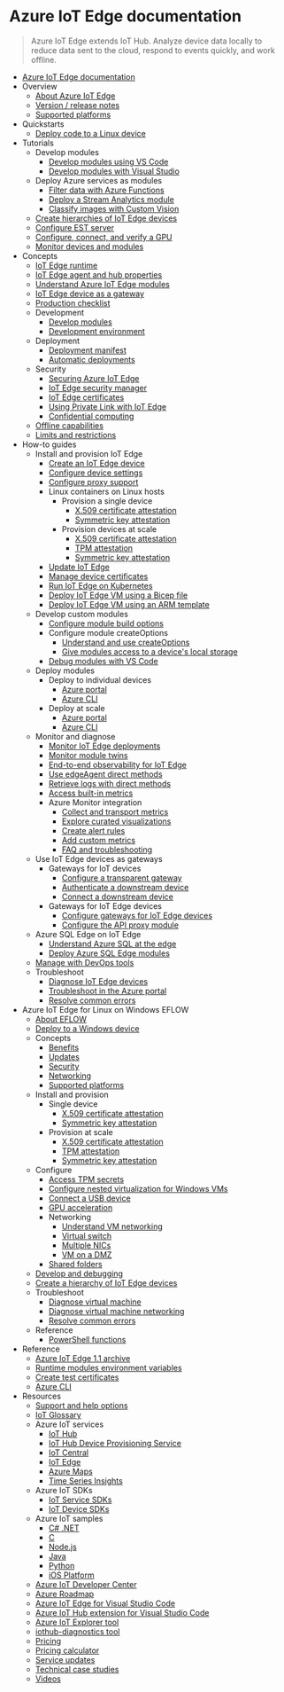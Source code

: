# Azure IoT Edge documentation
> Azure IoT Edge extends IoT Hub. Analyze device data locally to reduce data sent to the cloud, respond to events quickly, and work offline.
  - [Azure IoT Edge documentation](https://learn.microsoft.com/en-us/azure/iot-edge/)
  - Overview
    - [About Azure IoT Edge](https://learn.microsoft.com/en-us/azure/iot-edge/about-iot-edge)
    - [Version / release notes](https://learn.microsoft.com/en-us/azure/iot-edge/version-history)
    - [Supported platforms](https://learn.microsoft.com/en-us/azure/iot-edge/support)
  - Quickstarts
    - [Deploy code to a Linux device](https://learn.microsoft.com/en-us/azure/iot-edge/quickstart-linux)
  - Tutorials
    - Develop modules
      - [Develop modules using VS Code](https://learn.microsoft.com/en-us/azure/iot-edge/tutorial-develop-for-linux)
      - [Develop modules with Visual Studio](https://learn.microsoft.com/en-us/azure/iot-edge/how-to-visual-studio-develop-module)
    - Deploy Azure services as modules
      - [Filter data with Azure Functions](https://learn.microsoft.com/en-us/azure/iot-edge/tutorial-deploy-function)
      - [Deploy a Stream Analytics module](https://learn.microsoft.com/en-us/azure/iot-edge/tutorial-deploy-stream-analytics)
      - [Classify images with Custom Vision](https://learn.microsoft.com/en-us/azure/iot-edge/tutorial-deploy-custom-vision)
    - [Create hierarchies of IoT Edge devices](https://learn.microsoft.com/en-us/azure/iot-edge/tutorial-nested-iot-edge)
    - [Configure EST server](https://learn.microsoft.com/en-us/azure/iot-edge/tutorial-configure-est-server)
    - [Configure, connect, and verify a GPU](https://learn.microsoft.com/en-us/azure/iot-edge/configure-connect-verify-gpu)
    - [Monitor devices and modules](https://learn.microsoft.com/en-us/azure/iot-edge/tutorial-monitor-with-workbooks)
  - Concepts
    - [IoT Edge runtime](https://learn.microsoft.com/en-us/azure/iot-edge/iot-edge-runtime)
    - [IoT Edge agent and hub properties](https://learn.microsoft.com/en-us/azure/iot-edge/module-edgeagent-edgehub)
    - [Understand Azure IoT Edge modules](https://learn.microsoft.com/en-us/azure/iot-edge/iot-edge-modules)
    - [IoT Edge device as a gateway](https://learn.microsoft.com/en-us/azure/iot-edge/iot-edge-as-gateway)
    - [Production checklist](https://learn.microsoft.com/en-us/azure/iot-edge/production-checklist)
    - Development
      - [Develop modules](https://learn.microsoft.com/en-us/azure/iot-edge/module-development)
      - [Development environment](https://learn.microsoft.com/en-us/azure/iot-edge/development-environment)
    - Deployment
      - [Deployment manifest](https://learn.microsoft.com/en-us/azure/iot-edge/module-composition)
      - [Automatic deployments](https://learn.microsoft.com/en-us/azure/iot-edge/module-deployment-monitoring)
    - Security
      - [Securing Azure IoT Edge](https://learn.microsoft.com/en-us/azure/iot-edge/security)
      - [IoT Edge security manager](https://learn.microsoft.com/en-us/azure/iot-edge/iot-edge-security-manager)
      - [IoT Edge certificates](https://learn.microsoft.com/en-us/azure/iot-edge/iot-edge-certs)
      - [Using Private Link with IoT Edge](https://learn.microsoft.com/en-us/azure/iot-edge/using-private-link)
      - [Confidential computing](https://learn.microsoft.com/en-us/azure/iot-edge/deploy-confidential-applications)
    - [Offline capabilities](https://learn.microsoft.com/en-us/azure/iot-edge/offline-capabilities)
    - [Limits and restrictions](https://learn.microsoft.com/en-us/azure/iot-edge/iot-edge-limits-and-restrictions)
  - How-to guides
    - Install and provision IoT Edge
      - [Create an IoT Edge device](https://learn.microsoft.com/en-us/azure/iot-edge/how-to-create-iot-edge-device)
      - [Configure device settings](https://learn.microsoft.com/en-us/azure/iot-edge/configure-device)
      - [Configure proxy support](https://learn.microsoft.com/en-us/azure/iot-edge/how-to-configure-proxy-support)
      - Linux containers on Linux hosts
        - Provision a single device
          - [X.509 certificate attestation](https://learn.microsoft.com/en-us/azure/iot-edge/how-to-provision-single-device-linux-x509)
          - [Symmetric key attestation](https://learn.microsoft.com/en-us/azure/iot-edge/how-to-provision-single-device-linux-symmetric)
        - Provision devices at scale
          - [X.509 certificate attestation](https://learn.microsoft.com/en-us/azure/iot-edge/how-to-provision-devices-at-scale-linux-x509)
          - [TPM attestation](https://learn.microsoft.com/en-us/azure/iot-edge/how-to-provision-devices-at-scale-linux-tpm)
          - [Symmetric key attestation](https://learn.microsoft.com/en-us/azure/iot-edge/how-to-provision-devices-at-scale-linux-symmetric)
      - [Update IoT Edge](https://learn.microsoft.com/en-us/azure/iot-edge/how-to-update-iot-edge)
      - [Manage device certificates](https://learn.microsoft.com/en-us/azure/iot-edge/how-to-manage-device-certificates)
      - [Run IoT Edge on Kubernetes](https://learn.microsoft.com/en-us/azure/iot-edge/how-to-install-iot-edge-kubernetes)
      - [Deploy IoT Edge VM using a Bicep file](https://learn.microsoft.com/en-us/azure/iot-edge/how-to-install-iot-edge-ubuntuvm-bicep)
      - [Deploy IoT Edge VM using an ARM template](https://learn.microsoft.com/en-us/azure/iot-edge/how-to-install-iot-edge-ubuntuvm)
    - Develop custom modules
      - [Configure module build options](https://learn.microsoft.com/en-us/azure/iot-edge/how-to-configure-module-build-options)
      - Configure module createOptions
        - [Understand and use createOptions](https://learn.microsoft.com/en-us/azure/iot-edge/how-to-use-create-options)
        - [Give modules access to a device's local storage](https://learn.microsoft.com/en-us/azure/iot-edge/how-to-access-host-storage-from-module)
      - [Debug modules with VS Code](https://learn.microsoft.com/en-us/azure/iot-edge/debug-module-vs-code)
    - Deploy modules
      - Deploy to individual devices
        - [Azure portal](https://learn.microsoft.com/en-us/azure/iot-edge/how-to-deploy-modules-portal)
        - [Azure CLI](https://learn.microsoft.com/en-us/azure/iot-edge/how-to-deploy-modules-cli)
      - Deploy at scale
        - [Azure portal](https://learn.microsoft.com/en-us/azure/iot-edge/how-to-deploy-at-scale)
        - [Azure CLI](https://learn.microsoft.com/en-us/azure/iot-edge/how-to-deploy-cli-at-scale)
    - Monitor and diagnose
      - [Monitor IoT Edge deployments](https://learn.microsoft.com/en-us/azure/iot-edge/how-to-monitor-iot-edge-deployments)
      - [Monitor module twins](https://learn.microsoft.com/en-us/azure/iot-edge/how-to-monitor-module-twins)
      - [End-to-end observability for IoT Edge](https://learn.microsoft.com/en-us/azure/iot-edge/how-to-observability)
      - [Use edgeAgent direct methods](https://learn.microsoft.com/en-us/azure/iot-edge/how-to-edgeagent-direct-method)
      - [Retrieve logs with direct methods](https://learn.microsoft.com/en-us/azure/iot-edge/how-to-retrieve-iot-edge-logs)
      - [Access built-in metrics](https://learn.microsoft.com/en-us/azure/iot-edge/how-to-access-built-in-metrics)
      - Azure Monitor integration
        - [Collect and transport metrics](https://learn.microsoft.com/en-us/azure/iot-edge/how-to-collect-and-transport-metrics)
        - [Explore curated visualizations](https://learn.microsoft.com/en-us/azure/iot-edge/how-to-explore-curated-visualizations)
        - [Create alert rules](https://learn.microsoft.com/en-us/azure/iot-edge/how-to-create-alerts)
        - [Add custom metrics](https://learn.microsoft.com/en-us/azure/iot-edge/how-to-add-custom-metrics)
        - [FAQ and troubleshooting](https://learn.microsoft.com/en-us/azure/iot-edge/how-to-troubleshoot-monitoring-and-faq)
    - Use IoT Edge devices as gateways
      - Gateways for IoT devices
        - [Configure a transparent gateway](https://learn.microsoft.com/en-us/azure/iot-edge/how-to-create-transparent-gateway)
        - [Authenticate a downstream device](https://learn.microsoft.com/en-us/azure/iot-edge/how-to-authenticate-downstream-device)
        - [Connect a downstream device](https://learn.microsoft.com/en-us/azure/iot-edge/how-to-connect-downstream-device)
      - Gateways for IoT Edge devices
        - [Configure gateways for IoT Edge devices](https://learn.microsoft.com/en-us/azure/iot-edge/how-to-connect-downstream-iot-edge-device)
        - [Configure the API proxy module](https://learn.microsoft.com/en-us/azure/iot-edge/how-to-configure-api-proxy-module)
    - Azure SQL Edge on IoT Edge
      - [Understand Azure SQL at the edge](https://learn.microsoft.com/en-us/azure/azure-sql-edge/overview?toc=/azure/iot-edge/toc.json&bc=/azure/iot-edge/breadcrumb/toc.json)
      - [Deploy Azure SQL Edge modules](https://learn.microsoft.com/en-us/azure/azure-sql-edge/deploy-portal?toc=/azure/iot-edge/toc.json&bc=/azure/iot-edge/breadcrumb/toc.json)
    - [Manage with DevOps tools](https://learn.microsoft.com/en-us/azure/iot-edge/how-to-continuous-integration-continuous-deployment)
    - Troubleshoot
      - [Diagnose IoT Edge devices](https://learn.microsoft.com/en-us/azure/iot-edge/troubleshoot)
      - [Troubleshoot in the Azure portal](https://learn.microsoft.com/en-us/azure/iot-edge/troubleshoot-in-portal)
      - [Resolve common errors](https://learn.microsoft.com/en-us/azure/iot-edge/troubleshoot-common-errors)
  - Azure IoT Edge for Linux on Windows EFLOW
    - [About EFLOW](https://learn.microsoft.com/en-us/azure/iot-edge/iot-edge-for-linux-on-windows)
    - [Deploy to a Windows device](https://learn.microsoft.com/en-us/azure/iot-edge/quickstart)
    - Concepts
      - [Benefits](https://learn.microsoft.com/en-us/azure/iot-edge/iot-edge-for-linux-on-windows-benefits)
      - [Updates](https://learn.microsoft.com/en-us/azure/iot-edge/iot-edge-for-linux-on-windows-updates)
      - [Security](https://learn.microsoft.com/en-us/azure/iot-edge/iot-edge-for-linux-on-windows-security)
      - [Networking](https://learn.microsoft.com/en-us/azure/iot-edge/iot-edge-for-linux-on-windows-networking)
      - [Supported platforms](https://learn.microsoft.com/en-us/azure/iot-edge/iot-edge-for-linux-on-windows-support)
    - Install and provision
      - Single device
        - [X.509 certificate attestation](https://learn.microsoft.com/en-us/azure/iot-edge/how-to-provision-single-device-linux-on-windows-x509)
        - [Symmetric key attestation](https://learn.microsoft.com/en-us/azure/iot-edge/how-to-provision-single-device-linux-on-windows-symmetric)
      - Provision at scale
        - [X.509 certificate attestation](https://learn.microsoft.com/en-us/azure/iot-edge/how-to-provision-devices-at-scale-linux-on-windows-x509)
        - [TPM attestation](https://learn.microsoft.com/en-us/azure/iot-edge/how-to-provision-devices-at-scale-linux-on-windows-tpm)
        - [Symmetric key attestation](https://learn.microsoft.com/en-us/azure/iot-edge/how-to-provision-devices-at-scale-linux-on-windows-symmetric)
    - Configure
      - [Access TPM secrets](https://learn.microsoft.com/en-us/azure/iot-edge/how-to-access-dtpm)
      - [Configure nested virtualization for Windows VMs](https://learn.microsoft.com/en-us/azure/iot-edge/nested-virtualization)
      - [Connect a USB device](https://learn.microsoft.com/en-us/azure/iot-edge/how-to-connect-usb-devices)
      - [GPU acceleration](https://learn.microsoft.com/en-us/azure/iot-edge/gpu-acceleration)
      - Networking
        - [Understand VM networking](https://learn.microsoft.com/en-us/azure/iot-edge/how-to-configure-iot-edge-for-linux-on-windows-networking)
        - [Virtual switch](https://learn.microsoft.com/en-us/azure/iot-edge/how-to-create-virtual-switch)
        - [Multiple NICs](https://learn.microsoft.com/en-us/azure/iot-edge/how-to-configure-multiple-nics)
        - [VM on a DMZ](https://learn.microsoft.com/en-us/azure/iot-edge/how-to-configure-iot-edge-for-linux-on-windows-iiot-dmz)
      - [Shared folders](https://learn.microsoft.com/en-us/azure/iot-edge/how-to-share-windows-folder-to-vm)
    - [Develop and debugging](https://learn.microsoft.com/en-us/azure/iot-edge/tutorial-develop-for-linux-on-windows)
    - [Create a hierarchy of IoT Edge devices](https://learn.microsoft.com/en-us/azure/iot-edge/tutorial-nested-iot-edge-for-linux-on-windows)
    - Troubleshoot
      - [Diagnose virtual machine](https://learn.microsoft.com/en-us/azure/iot-edge/troubleshoot-iot-edge-for-linux-on-windows)
      - [Diagnose virtual machine networking](https://learn.microsoft.com/en-us/azure/iot-edge/troubleshoot-iot-edge-for-linux-on-windows-networking)
      - [Resolve common errors](https://learn.microsoft.com/en-us/azure/iot-edge/troubleshoot-iot-edge-for-linux-on-windows-common-errors)
    - Reference
      - [PowerShell functions](https://learn.microsoft.com/en-us/azure/iot-edge/reference-iot-edge-for-linux-on-windows-functions)
  - Reference
    - [Azure IoT Edge 1.1 archive](https://learn.microsoft.com/previous-versions/azure/iot-edge)
    - [Runtime modules environment variables](https://github.com/Azure/iotedge/blob/main/doc/EnvironmentVariables)
    - [Create test certificates](https://learn.microsoft.com/en-us/azure/iot-edge/how-to-create-test-certificates)
    - [Azure CLI](https://learn.microsoft.com/cli/azure/azure-cli-reference-for-IoT)
  - Resources
    - [Support and help options](https://learn.microsoft.com/en-us/azure/iot/iot-support-help?toc=/azure/iot-edge/toc.json&bc=/azure/iot-edge/breadcrumb/toc.json)
    - [IoT Glossary](https://learn.microsoft.com/en-us/azure/iot/iot-glossary?toc=/azure/iot-edge/toc.json&bc=/azure/iot-edge/breadcrumb/toc.json)
    - Azure IoT services
      - [IoT Hub](https://learn.microsoft.com/en-us/azure/iot-hub/)
      - [IoT Hub Device Provisioning Service](https://learn.microsoft.com/en-us/azure/iot-dps/)
      - [IoT Central](https://learn.microsoft.com/en-us/azure/iot-central/)
      - [IoT Edge](https://learn.microsoft.com/en-us/azure/iot-edge/)
      - [Azure Maps](https://learn.microsoft.com/en-us/azure/azure-maps/)
      - [Time Series Insights](https://learn.microsoft.com/en-us/azure/time-series-insights/)
    - Azure IoT SDKs
      - [IoT Service SDKs](https://learn.microsoft.com/en-us/azure/iot-hub/iot-hub-devguide-sdks)
      - [IoT Device SDKs](https://learn.microsoft.com/en-us/azure/iot-hub/iot-hub-devguide-sdks)
    - Azure IoT samples
      - [C# .NET](https://github.com/Azure/azure-iot-sdk-csharp/tree/main/iothub/device/samples)
      - [C](https://github.com/Azure/azure-iot-sdk-c/tree/main/iothub_client/samples)
      - [Node.js](https://github.com/Azure/azure-iot-sdk-node/tree/main/device/samples)
      - [Java](https://github.com/Azure/azure-iot-sdk-java/tree/main/iothub/device/iot-device-samples)
      - [Python](https://github.com/Azure/azure-iot-sdk-python/tree/main/samples)
      - [iOS Platform](https://github.com/azure-samples/azure-iot-samples-ios/tree/master/)
    - [Azure IoT Developer Center](https://azure.microsoft.com/develop/iot/)
    - [Azure Roadmap](https://azure.microsoft.com/updates/?category=iot)
    - [Azure IoT Edge for Visual Studio Code](https://marketplace.visualstudio.com/items?itemName=vsciot-vscode.azure-iot-edge)
    - [Azure IoT Hub extension for Visual Studio Code](https://marketplace.visualstudio.com/items?itemName=vsciot-vscode.azure-iot-toolkit)
    - [Azure IoT Explorer tool](https://github.com/Azure/azure-iot-explorer)
    - [iothub-diagnostics tool](https://github.com/Azure/iothub-diagnostics)
    - [Pricing](https://azure.microsoft.com/pricing/details/iot-edge/)
    - [Pricing calculator](https://azure.microsoft.com/pricing/calculator/)
    - [Service updates](https://azure.microsoft.com/updates/?product=iot-edge)
    - [Technical case studies](https://microsoft.github.io/generative-ai-for-beginners/)
    - [Videos](https://learn.microsoft.com/shows/Inside-Azure-for-IT/?products=azure-iot-edge)
